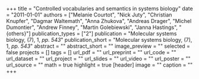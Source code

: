 +++
title = "Controlled vocabularies and semantics in systems biology"
date = "2011-01-01"
authors = ["Melanie Courtot", "Nick Juty", "Christian Knupfer", "Dagmar Waltemath", "Anna Zhukova", "Andreas Drager", "Michel Dumontier", "Andrew Finney", "Martin Golebiewski", "Janna Hastings", "{others}"]
publication_types = ["2"]
publication = "Molecular systems biology, (7), 1, _pp. 543_"
publication_short = "Molecular systems biology, (7), 1, _pp. 543_"
abstract = ""
abstract_short = ""
image_preview = ""
selected = false
projects = []
tags = []
url_pdf = ""
url_preprint = ""
url_code = ""
url_dataset = ""
url_project = ""
url_slides = ""
url_video = ""
url_poster = ""
url_source = ""
math = true
highlight = true
[header]
image = ""
caption = ""
+++
